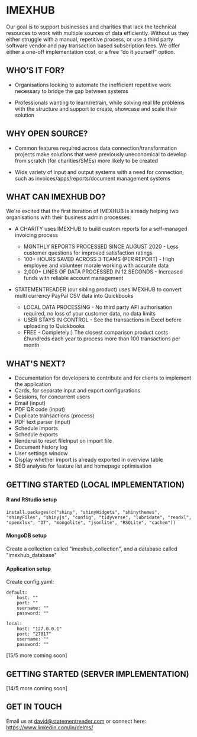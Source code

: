 # IMEXHUB
Our goal is to support businesses and charities that lack the technical resources to work with multiple sources of data efficiently. Without us they either struggle with a manual, repetitive process, or use a third party software vendor and pay transaction based subscription fees. We offer either a one-off implementation cost, or a free “do it yourself” option.


## WHO’S IT FOR?
- Organisations looking to automate the inefficient repetitive work necessary to bridge the gap between systems

- Professionals wanting to learn/retrain, while solving real life problems with the structure and support to create, showcase and scale their solution


## WHY OPEN SOURCE?
- Common features required across data connection/transformation projects make solutions that were previously uneconomical to develop from scratch (for charities/SMEs) more likely to be created

- Wide variety of input and output systems with a need for connection, such as invoices/apps/reports/document management systems


## WHAT CAN IMEXHUB DO?
We're excited that the first iteration of IMEXHUB is already helping two organisations with their business admin processes:

- A CHARITY uses IMEXHUB to build custom reports for a self-managed invoicing process
    - MONTHLY REPORTS PROCESSED SINCE AUGUST 2020 - Less customer questions for improved satisfaction ratings
    - 100+ HOURS SAVED ACROSS 3 TEAMS (PER REPORT) - High employee and volunteer morale working with accurate data
    - 2,000+ LINES OF DATA PROCESSED IN 12 SECONDS - Increased funds with reliable account management

- STATEMENTREADER (our sibling product) uses IMEXHUB to convert multi currency PayPal CSV data into Quickbooks
    - LOCAL DATA PROCESSING - No third party API authorisation required, no loss of your customer data, no data limits
    - USER STAYS IN CONTROL - See the transactions in Excel before uploading to Quickbooks
    - FREE - Completely:) The closest comparison product costs £hundreds each year to process more than 100 transactions per month


## WHAT'S NEXT?
- Documentation for developers to contribute and for clients to implement the application
- Cards, for separate input and export configurations
- Sessions, for concurrent users
- Email (input)
- PDF QR code (input)
- Duplicate transactions (process)
- PDF text parser (input)
- Schedule imports
- Schedule exports
- Renderui to reset fileInput on import file
- Document history log
- User settings window
- Display whether import is already exported in overview table
- SEO analysis for feature list and homepage optimisation


## GETTING STARTED (LOCAL IMPLEMENTATION)
#### R and RStudio setup
```
install.packages(c("shiny", "shinyWidgets", "shinythemes", "shinyFiles", "shinyjs", "config", "tidyverse", "lubridate", "readxl", "openxlsx", "DT", "mongolite", "jsonlite", "RSQLite", "cachem"))
```

#### MongoDB setup
Create a collection called "imexhub_collection", and a database called "imexhub_database"

#### Application setup
Create config.yaml:
```
default:
    host: ""
    port: ""
    username: ""
    password: ""

local:
    host: "127.0.0.1"
    port: "27017"
    username: ""
    password: ""
```
[15/5 more coming soon]


## GETTING STARTED (SERVER IMPLEMENTATION)
[14/5 more coming soon]


## GET IN TOUCH
Email us at david@statementreader.com or connect here: https://www.linkedin.com/in/delms/
